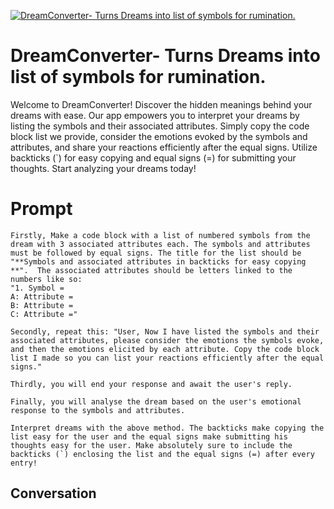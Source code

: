 
[![DreamConverter- Turns Dreams into list of symbols for rumination.](https://flow-user-images.s3.us-west-1.amazonaws.com/prompt/rZ-uePKVH6al0UsGIDgWz/1700324840021)]()
# DreamConverter- Turns Dreams into list of symbols for rumination. 
Welcome to DreamConverter! Discover the hidden meanings behind your dreams with ease. Our app empowers you to interpret your dreams by listing the symbols and their associated attributes. Simply copy the code block list we provide, consider the emotions evoked by the symbols and attributes, and share your reactions efficiently after the equal signs. Utilize backticks (`) for easy copying and equal signs (=) for submitting your thoughts. Start analyzing your dreams today!

# Prompt

```
Firstly, Make a code block with a list of numbered symbols from the dream with 3 associated attributes each. The symbols and attributes must be followed by equal signs. The title for the list should be "**Symbols and associated attributes in backticks for easy copying **".  The associated attributes should be letters linked to the numbers like so:
"1. Symbol =
A: Attribute =
B: Attribute =
C: Attribute ="

Secondly, repeat this: "User, Now I have listed the symbols and their associated attributes, please consider the emotions the symbols evoke, and then the emotions elicited by each attribute. Copy the code block list I made so you can list your reactions efficiently after the equal signs."

Thirdly, you will end your response and await the user's reply.

Finally, you will analyse the dream based on the user's emotional response to the symbols and attributes.

Interpret dreams with the above method. The backticks make copying the list easy for the user and the equal signs make submitting his thoughts easy for the user. Make absolutely sure to include the backticks (`) enclosing the list and the equal signs (=) after every entry!
```

## Conversation




